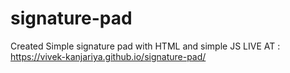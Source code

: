 # signature-pad
Created Simple signature pad with HTML and simple JS
LIVE AT : https://vivek-kanjariya.github.io/signature-pad/
